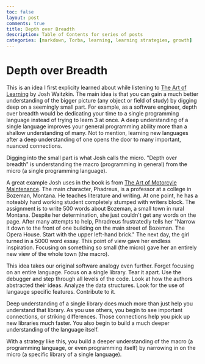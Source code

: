 ```yaml
---
toc: false
layout: post
comments: true
title: Depth over Breadth
description: Table of Contents for series of posts
categories: [markdown, Torba, learning, learning strategies, growth] 
---
```

# Depth over Breadth 
This is an idea I first explicity learned about while listening to [The Art of Learning](https://www.amazon.com/gp/product/0140230386/ref=as_li_qf_sp_asin_il_tl?imprToken=8S8HjpFN5qUYGel0nDft0A&slotNum=1&ie=UTF8&camp=1789&creative=9325&creativeASIN=0140230386&linkCode=w61&tag=farnamstreet-20) by Josh Waitzkin. 
The main idea is that you can gain a much better understanding of the bigger picture (any object or field of study) by digging deep on a seemingly small part. For example, as a software engineer, depth over breadth would be dedicating your time to a single programming language instead of trying to learn 3 at once. A deep understanding of a single language improves your general programming ability more than a shallow understanding of many. Not to mention, learning new languages after a deep understanding of one opens the door to many important, nuanced connections. 

Digging into the small part is what Josh calls the micro. "Depth over breadth" is understanding the macro (programming in general) from the micro (a single programming language). 

A great example Josh uses in the book is from [The Art of Motorcyle Maintenance](https://www.amazon.com/Zen-Art-Motorcycle-Maintenance-Inquiry/dp/0060839872/ref=sr_1_2?crid=5B53JPNMK4KC&dchild=1&keywords=the+art+of+motorcycle+maintenance&qid=1595588821&s=books&sprefix=The+art+of+motor%2Cstripbooks%2C142&sr=1-2). The main character, Phadreus, is a professor at a college in Bozeman, Montana. He teaches literature and writing. At one point, he has a noteably hard working student completely stumped with writers block. The assignment is to write 500 words about Bozeman, a small town in rural Montana. Despite her determination, she just couldn't get any words on the page. After many attempts to help, Phradreus frustratedly tells her "Narrow it down to the front of one building on the main street of Bozeman. The Opera House. Start with the upper left-hand brick." The next day, the girl turned in a 5000 word essay. This point of view gave her endless inspiration. Focusing on something so small (the micro) gave her an entirely new view of the whole town (the macro).

This idea takes our original software analogy even further. Forget focusing on an entire language. Focus on a single library. Tear it apart. Use the debugger and step through all levels of the code. Look at how the authors abstracted their ideas. Analyze the data structures. Look for the use of langauge specific features. Contribute to it.

Deep understanding of a single library does much more than just help you understand that library. As you use others, you begin to see important connections, or striking differences. Those connections help you pick up new libraries much faster. You also begin to build a much deeper understanding of the language itself.  

With a strategy like this, you build a deeper understanding of the macro (a programming language, or even programming itself) by narrowing in on the micro (a specific library of a single language). 





